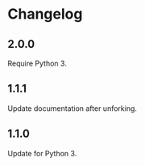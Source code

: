 # Changelog

## 2.0.0

Require Python 3.

## 1.1.1

Update documentation after unforking.

## 1.1.0

Update for Python 3.
